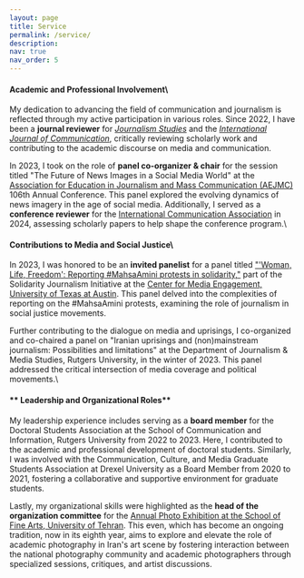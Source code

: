 ```yaml
---
layout: page
title: Service
permalink: /service/
description:
nav: true
nav_order: 5
---
```


#### **Academic and Professional Involvement**\

My dedication to advancing the field of communication and journalism is reflected through my active participation in various roles. Since 2022, I have been a **journal reviewer** for [_Journalism Studies_](https://www.tandfonline.com/journals/rjos20) and the [_International Journal of Communication_](https://ijoc.org/index.php/ijoc), critically reviewing scholarly work and contributing to the academic discourse on media and communication.

In 2023, I took on the role of **panel co-organizer & chair** for the session titled "The Future of News Images in a Social Media World" at the [Association for Education in Journalism and Mass Communication (AEJMC)](https://www.aejmc.org/) 106th Annual Conference. This panel explored the evolving dynamics of news imagery in the age of social media. Additionally, I served as a **conference reviewer** for the [International Communication Association](https://www.icahdq.org/) in 2024, assessing scholarly papers to help shape the conference program.\

#### **Contributions to Media and Social Justice**\

In 2023, I was honored to be an **invited panelist** for a panel titled ["'Woman, Life, Freedom': Reporting #MahsaAmini protests in solidarity,"](https://www.youtube.com/watch?v=8EcrTkkmtl8) part of the Solidarity Journalism Initiative at the [Center for Media Engagement, University of Texas at Austin](https://mediaengagement.org/). This panel delved into the complexities of reporting on the #MahsaAmini protests, examining the role of journalism in social justice movements.

<!-- Embedding the YouTube video using iframe -->
<!-- <iframe width="560" height="315" src="https://www.youtube.com/embed/8EcrTkkmtl8" title="YouTube video player" frameborder="0" allow="accelerometer; autoplay; clipboard-write; encrypted-media; gyroscope; picture-in-picture; web-share" allowfullscreen></iframe> \ -->

Further contributing to the dialogue on media and uprisings, I co-organized and co-chaired a panel on "Iranian uprisings and (non)mainstream journalism: Possibilities and limitations" at the Department of Journalism & Media Studies, Rutgers University, in the winter of 2023. This panel addressed the critical intersection of media coverage and political movements.\


#### ** Leadership and Organizational Roles**

My leadership experience includes serving as a **board member** for the Doctoral Students Association at the School of Communication and Information, Rutgers University from 2022 to 2023. Here, I contributed to the academic and professional development of doctoral students. Similarly, I was involved with the Communication, Culture, and Media Graduate Students Association at Drexel University as a Board Member from 2020 to 2021, fostering a collaborative and supportive environment for graduate students.

Lastly, my organizational skills were highlighted as the **head of the organization committee** for the [Annual Photo Exhibition at the School of Fine Arts, University of Tehran](https://utphotoex.ir/en/). This even, which has become an ongoing tradition, now in its eighth year, aims to explore and elevate the role of academic photography in Iran's art scene by fostering interaction between the national photography community and academic photographers through specialized sessions, critiques, and artist discussions.


